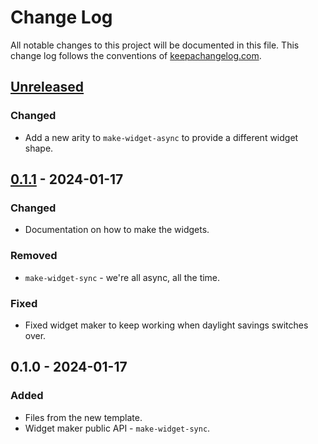 # Change Log
All notable changes to this project will be documented in this file. This change log follows the conventions of [keepachangelog.com](http://keepachangelog.com/).

## [Unreleased]
### Changed
- Add a new arity to `make-widget-async` to provide a different widget shape.

## [0.1.1] - 2024-01-17
### Changed
- Documentation on how to make the widgets.

### Removed
- `make-widget-sync` - we're all async, all the time.

### Fixed
- Fixed widget maker to keep working when daylight savings switches over.

## 0.1.0 - 2024-01-17
### Added
- Files from the new template.
- Widget maker public API - `make-widget-sync`.

[Unreleased]: https://sourcehost.site/your-name/image-object-detection/compare/0.1.1...HEAD
[0.1.1]: https://sourcehost.site/your-name/image-object-detection/compare/0.1.0...0.1.1
